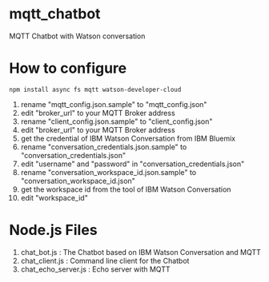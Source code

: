 # mqtt_chatbot
MQTT Chatbot with Watson conversation

# How to configure 

~~~
npm install async fs mqtt watson-developer-cloud
~~~

1. rename "mqtt_config.json.sample" to "mqtt_config.json"
2. edit "broker_url" to your MQTT Broker address
3. rename "client_config.json.sample" to "client_config.json"
4. edit "broker_url" to your MQTT Broker address
5. get the credential of IBM Watson Conversation from IBM Bluemix
6. rename "conversation_credentials.json.sample" to "conversation_credentials.json"
7. edit "username" and "password" in "conversation_credentials.json"
8. rename "conversation_workspace_id.json.sample" to "conversation_workspace_id.json"
9. get the workspace id from the tool of IBM Watson Conversation
10. edit "workspace_id" 


# Node.js Files

1. chat_bot.js : The Chatbot based on IBM Watson Conversation and MQTT
2. chat_client.js : Command line client for the Chatbot
3. chat_echo_server.js : Echo server with MQTT 


